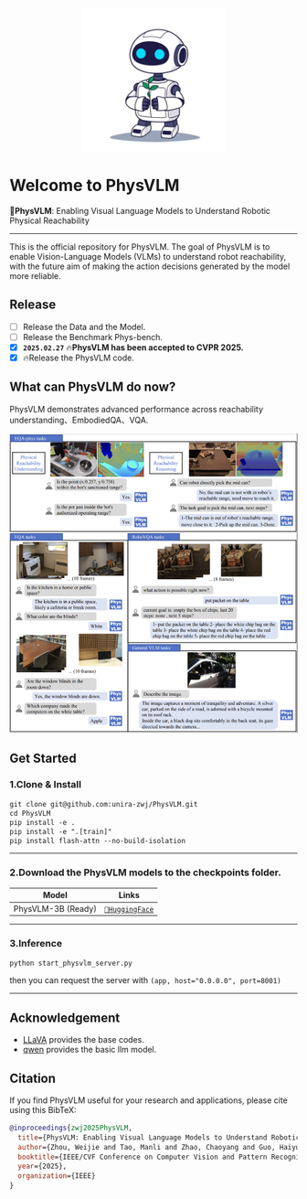 

<div align=center> <img src="./assert/logo.webp" width=50%></div>

# Welcome to PhysVLM

</div>

📖**PhysVLM**: Enabling Visual Language Models to Understand Robotic Physical Reachability 

---

This is the official repository for PhysVLM. The goal of PhysVLM is to enable Vision-Language Models (VLMs) to understand robot reachability, with the future aim of making the action decisions generated by the model more reliable.

## Release

- [ ] Release the Data and the Model.
- [ ] Release the Benchmark Phys-bench.
- [x] **`2025.02.27`** 🔥**PhysVLM has been accepted to CVPR 2025.**
- [x] 🔥Release the PhysVLM code.

## What can PhysVLM do now?
PhysVLM demonstrates advanced performance across reachability understanding、EmbodiedQA、VQA.

![](assert/tasks.png)

## Get Started

### 1.Clone & Install

```shell
git clone git@github.com:unira-zwj/PhysVLM.git
cd PhysVLM
pip install -e .
pip install -e ".[train]"
pip install flash-attn --no-build-isolation
```

---


### 2.Download the PhysVLM models to the checkpoints folder.

| Model                              | Links                                  |
|---------                           |---------------------------------------|
| PhysVLM-3B (Ready)                 | [`🤗HuggingFace`](...)    |
---


### 3.Inference

```shell
python start_physvlm_server.py
```

then you can request the server with `(app, host="0.0.0.0", port=8001)`

---

## Acknowledgement

- [LLaVA](https://github.com/haotian-liu/LLaVA/tree/main) provides the base codes.
- [qwen](https://github.com/QwenLM/Qwen2.5) provides the basic llm model.

## Citation
If you find PhysVLM useful for your research and applications, please cite using this BibTeX:
```bibtex
@inproceedings{zwj2025PhysVLM,
  title={PhysVLM: Enabling Visual Language Models to Understand Robotic Physical Reachability},
  author={Zhou, Weijie and Tao, Manli and Zhao, Chaoyang and Guo, Haiyun and Dong, Honghui and Tang, Ming and Wang, Jinqiao},
  booktitle={IEEE/CVF Conference on Computer Vision and Pattern Recognition 2025},
  year={2025},
  organization={IEEE}
}